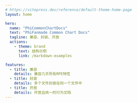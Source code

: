 ```yaml
---
# https://vitepress.dev/reference/default-theme-home-page
layout: home

hero:
  name: "PhiCommonChartDocs"
  text: "PhiFanmade Common Chart Docs"
  tagline: 兼容、封装、开放
  actions:
    - theme: brand
      text: 结构示例
      link: /markdown-examples

features:
  - title: 兼容
    details: 兼容几乎所有RPE特性
  - title: 封装
    details: 多个文件封装在同一个文件中
  - title: 开放
    details: 开放且统一的行为文档
---
```


